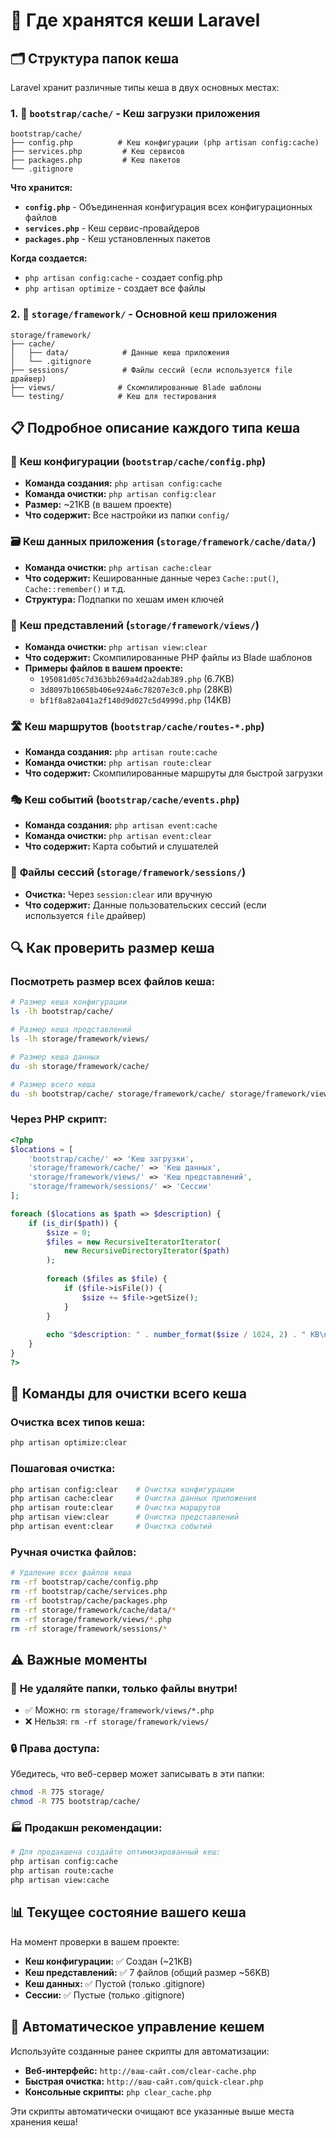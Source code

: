 # 📂 Где хранятся кеши Laravel

## 🗂️ Структура папок кеша

Laravel хранит различные типы кеша в двух основных местах:

### 1. 📁 `bootstrap/cache/` - Кеш загрузки приложения

```
bootstrap/cache/
├── config.php          # Кеш конфигурации (php artisan config:cache)
├── services.php         # Кеш сервисов
├── packages.php         # Кеш пакетов
└── .gitignore
```

**Что хранится:**
- **`config.php`** - Объединенная конфигурация всех конфигурационных файлов
- **`services.php`** - Кеш сервис-провайдеров
- **`packages.php`** - Кеш установленных пакетов

**Когда создается:**
- `php artisan config:cache` - создает config.php
- `php artisan optimize` - создает все файлы

### 2. 📁 `storage/framework/` - Основной кеш приложения

```
storage/framework/
├── cache/
│   ├── data/            # Данные кеша приложения
│   └── .gitignore
├── sessions/            # Файлы сессий (если используется file драйвер)
├── views/              # Скомпилированные Blade шаблоны
└── testing/            # Кеш для тестирования
```

## 📋 Подробное описание каждого типа кеша

### 🔧 **Кеш конфигурации** (`bootstrap/cache/config.php`)
- **Команда создания:** `php artisan config:cache`
- **Команда очистки:** `php artisan config:clear`
- **Размер:** ~21KB (в вашем проекте)
- **Что содержит:** Все настройки из папки `config/`

### 🗃️ **Кеш данных приложения** (`storage/framework/cache/data/`)
- **Команда очистки:** `php artisan cache:clear`
- **Что содержит:** Кешированные данные через `Cache::put()`, `Cache::remember()` и т.д.
- **Структура:** Подпапки по хешам имен ключей

### 🎨 **Кеш представлений** (`storage/framework/views/`)
- **Команда очистки:** `php artisan view:clear`
- **Что содержит:** Скомпилированные PHP файлы из Blade шаблонов
- **Примеры файлов в вашем проекте:**
  - `195081d05c7d363bb269a4d2a2dab389.php` (6.7KB)
  - `3d8097b10658b406e924a6c78207e3c0.php` (28KB)
  - `bf1f8a82a041a2f140d9d027c5d4999d.php` (14KB)

### 🛣️ **Кеш маршрутов** (`bootstrap/cache/routes-*.php`)
- **Команда создания:** `php artisan route:cache`
- **Команда очистки:** `php artisan route:clear`
- **Что содержит:** Скомпилированные маршруты для быстрой загрузки

### 🎭 **Кеш событий** (`bootstrap/cache/events.php`)
- **Команда создания:** `php artisan event:cache`
- **Команда очистки:** `php artisan event:clear`
- **Что содержит:** Карта событий и слушателей

### 📝 **Файлы сессий** (`storage/framework/sessions/`)
- **Очистка:** Через `session:clear` или вручную
- **Что содержит:** Данные пользовательских сессий (если используется `file` драйвер)

## 🔍 Как проверить размер кеша

### Посмотреть размер всех файлов кеша:

```bash
# Размер кеша конфигурации
ls -lh bootstrap/cache/

# Размер кеша представлений
ls -lh storage/framework/views/

# Размер кеша данных
du -sh storage/framework/cache/

# Размер всего кеша
du -sh bootstrap/cache/ storage/framework/cache/ storage/framework/views/
```

### Через PHP скрипт:

```php
<?php
$locations = [
    'bootstrap/cache/' => 'Кеш загрузки',
    'storage/framework/cache/' => 'Кеш данных',
    'storage/framework/views/' => 'Кеш представлений',
    'storage/framework/sessions/' => 'Сессии'
];

foreach ($locations as $path => $description) {
    if (is_dir($path)) {
        $size = 0;
        $files = new RecursiveIteratorIterator(
            new RecursiveDirectoryIterator($path)
        );
        
        foreach ($files as $file) {
            if ($file->isFile()) {
                $size += $file->getSize();
            }
        }
        
        echo "$description: " . number_format($size / 1024, 2) . " KB\n";
    }
}
?>
```

## 🧹 Команды для очистки всего кеша

### Очистка всех типов кеша:
```bash
php artisan optimize:clear
```

### Пошаговая очистка:
```bash
php artisan config:clear    # Очистка конфигурации
php artisan cache:clear     # Очистка данных приложения
php artisan route:clear     # Очистка маршрутов
php artisan view:clear      # Очистка представлений
php artisan event:clear     # Очистка событий
```

### Ручная очистка файлов:
```bash
# Удаление всех файлов кеша
rm -rf bootstrap/cache/config.php
rm -rf bootstrap/cache/services.php
rm -rf bootstrap/cache/packages.php
rm -rf storage/framework/cache/data/*
rm -rf storage/framework/views/*.php
rm -rf storage/framework/sessions/*
```

## ⚠️ Важные моменты

### 🚨 **Не удаляйте папки, только файлы внутри!**
- ✅ Можно: `rm storage/framework/views/*.php`
- ❌ Нельзя: `rm -rf storage/framework/views/`

### 🔒 **Права доступа:**
Убедитесь, что веб-сервер может записывать в эти папки:
```bash
chmod -R 775 storage/
chmod -R 775 bootstrap/cache/
```

### 🏭 **Продакшн рекомендации:**
```bash
# Для продакшена создайте оптимизированный кеш:
php artisan config:cache
php artisan route:cache
php artisan view:cache
```

## 📊 Текущее состояние вашего кеша

На момент проверки в вашем проекте:

- **Кеш конфигурации:** ✅ Создан (~21KB)
- **Кеш представлений:** ✅ 7 файлов (общий размер ~56KB)
- **Кеш данных:** ✅ Пустой (только .gitignore)
- **Сессии:** ✅ Пустые (только .gitignore)

## 🔄 Автоматическое управление кешем

Используйте созданные ранее скрипты для автоматизации:

- **Веб-интерфейс:** `http://ваш-сайт.com/clear-cache.php`
- **Быстрая очистка:** `http://ваш-сайт.com/quick-clear.php`
- **Консольные скрипты:** `php clear_cache.php`

Эти скрипты автоматически очищают все указанные выше места хранения кеша! 